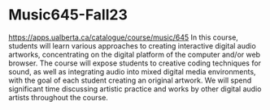# Music645-Fall23

https://apps.ualberta.ca/catalogue/course/music/645
In this course, students will learn various approaches to creating interactive digital audio artworks, concentrating on the digital platform of the computer and/or web browser. The course will expose students to creative coding techniques for sound, as well as integrating audio into mixed digital media environments, with the goal of each student creating an original artwork. We will spend significant time discussing artistic practice and works by other digital audio artists throughout the course.
